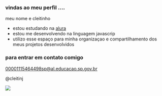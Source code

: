 ### vindas ao meu perfil  ....

meu nome e cleitinho

- estou estudando na [alura](https://www.alura.com.br)
- estou me desenvolvendo na linguagem javascrip
- utilizo esse espaço para minha organizaçao e compartilhamento dos meus projetos desenvolvidos

### para entrar em contato comigo

00001115464498sp@al.educacao.sp.gov.br

@cleitinj

![](https://media1.tenor.com/m/5PkjBikhUoUAAAAd/sheppy-shisha.gif)
